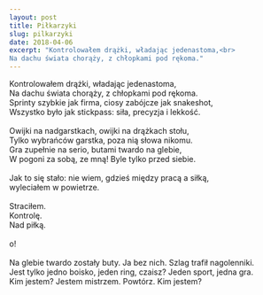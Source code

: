 ```yaml
---
layout: post
title: Piłkarzyki
slug: pilkarzyki
date: 2018-04-06
excerpt: "Kontrolowałem drążki, władając jedenastoma,<br>
Na dachu świata chorąży, z chłopkami pod rękoma."
---
```

Kontrolowałem drążki, władając jedenastoma,<br>
Na dachu świata chorąży, z chłopkami pod rękoma.<br>
Sprinty szybkie jak firma, ciosy zabójcze jak snakeshot,<br>
Wszystko było jak stickpass: siła, precyzja i lekkość.<br>
<br>
Owijki na nadgarstkach, owijki na drążkach stołu,<br>
Tylko wybrańców garstka, poza nią słowa nikomu.<br>
Gra zupełnie na serio, butami twardo na glebie,<br>
W pogoni za sobą, ze mną! Byle tylko przed siebie.<br>
<br>
Jak to się stało: nie wiem, gdzieś między pracą a siłką,<br>
wyleciałem w powietrze.<br>
<br>
Straciłem.<br>
Kontrolę.<br>
Nad piłką.<br>
<br>
o!<br>
<br>
Na glebie twardo zostały buty. Ja bez nich. Szlag trafił nagolenniki.<br>
Jest tylko jedno boisko, jeden ring, czaisz? Jeden sport, jedna gra.<br>
Kim jestem? Jestem mistrzem. Powtórz. Kim jestem?
